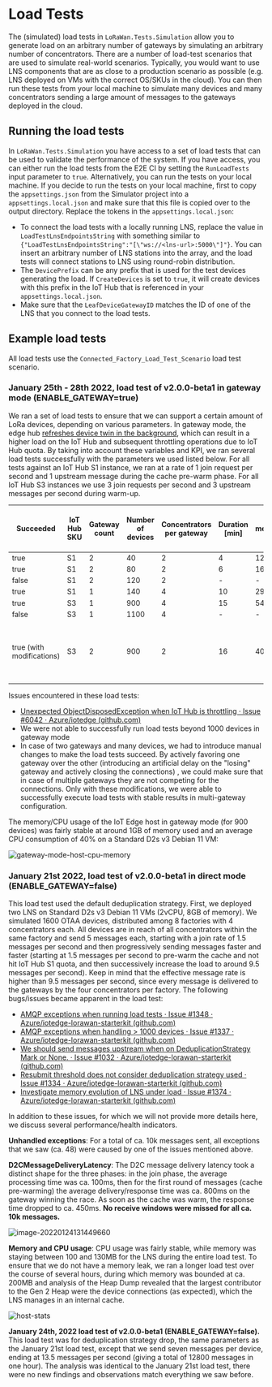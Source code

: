 # Load Tests

The (simulated) load tests in `LoRaWan.Tests.Simulation` allow you to generate load on an arbitrary number of gateways by simulating an arbitrary number of concentrators. There are a number of load-test scenarios that are used to simulate real-world scenarios. Typically, you would want to use LNS components that are as close to a production scenario as possible (e.g. LNS deployed on VMs with the correct OS/SKUs in the cloud). You can then run these tests from your local machine to simulate many devices and many concentrators sending a large amount of messages to the gateways deployed in the cloud.

## Running the load tests

In `LoRaWan.Tests.Simulation` you have access to a set of load tests that can be used to validate the performance of the system. If you have access, you can either run the load tests from the E2E CI by setting the `RunLoadTests` input parameter to `true`. Alternatively, you can run the tests on your local machine. If you decide to run the tests on your local machine, first to copy the `appsettings.json` from the Simulator project into a `appsettings.local.json` and make sure that this file is copied over to the output directory. Replace the tokens in the `appsettings.local.json`:

- To connect the load tests with a locally running LNS, replace the value in `LoadTestLnsEndpointsString` with something similar to `{"LoadTestLnsEndpointsString":"[\"ws://<lns-url>:5000\"]"}`. You can insert an arbitrary number of LNS stations into the array, and the load tests will connect stations to LNS using round-robin distribution.
- The `DevicePrefix` can be any prefix that is used for the test devices generating the load. If `CreateDevices` is set to `true`, it will create devices with this prefix in the IoT Hub that is referenced in your `appsettings.local.json`.
- Make sure that the `LeafDeviceGatewayID` matches the ID of one of the LNS that you connect to the load tests.

## Example load tests

All load tests use the `Connected_Factory_Load_Test_Scenario` load test scenario.

### January 25th - 28th 2022, load test of v2.0.0-beta1 in gateway mode (ENABLE_GATEWAY=true)

We ran a set of load tests to ensure that we can support a certain amount of LoRa devices, depending on various parameters. In gateway mode, the edge hub [refreshes device twin in the background](https://github.com/Azure/iotedge/blob/master/doc/EnvironmentVariables.md#edgehub), which can result in a higher load on the IoT Hub and subsequent throttling operations due to IoT Hub quota. By taking into account these variables and KPI, we ran several load tests successfully with the parameters we used listed below. For all tests against an IoT Hub S1 instance, we ran at a rate of 1 join request per second and 1 upstream message during the cache pre-warm phase. For all IoT Hub S3 instances we use 3 join requests per second and 3 upstream messages per second during warm-up.

| Succeeded                 | IoT Hub SKU | Gateway count | Number of devices | Concentrators per gateway | Duration [min] | Total messages sent | Receive windows missed | Avg message delivery time [ms] | Note                                                         |
| ------------------------- | ----------- | ------------- | ----------------- | ------------------------- | -------------- | ------------------- | ---------------------- | ------------------------------ | ------------------------------------------------------------ |
| true                      | S1          | 2             | 40                | 2                         | 4              | 1240                | 2                      | 700                            |                                                              |
| true                      | S1          | 2             | 80                | 2                         | 6              | 1680                | 2                      | 650                            |                                                              |
| false                     | S1          | 2             | 120               | 2                         | -              | -                   | -                      | -                              |                                                              |
| true                      | S1          | 1             | 140               | 4                         | 10             | 2940                | 0                      | 500                            |                                                              |
| true                      | S3          | 1             | 900               | 4                         | 15             | 5400                | 0                      | 500                            |                                                              |
| false                     | S3          | 1             | 1100              | 4                         | -              | -                   | -                      | -                              |                                                              |
| true (with modifications) | S3          | 2             | 900               | 2                         | 16             | 4000                | 3                      | -                              | Required us to actively drop connections on the idle gateway (per device) |

Issues encountered in these load tests:

- [Unexpected ObjectDisposedException when IoT Hub is throttling · Issue #6042 · Azure/iotedge (github.com)](https://github.com/Azure/iotedge/issues/6042)
- We were not able to successfully run load tests beyond 1000 devices in gateway mode
- In case of two gateways and many devices, we had to introduce manual changes to make the load tests succeed. By actively favoring one gateway over the other (introducing an artificial delay on the "losing" gateway and actively closing the connections) , we could make sure that in case of multiple gateways they are not competing for the connections. Only with these modifications, we were able to successfully execute load tests with stable results in multi-gateway configuration.

The memory/CPU usage of the IoT Edge host in gateway mode (for 900 devices) was fairly stable at around 1GB of memory used and an average CPU consumption of 40% on a Standard D2s v3 Debian 11 VM:

![gateway-mode-host-cpu-memory](..\..\images\lt-host-gateway-mode.png)

### January 21st 2022, load test of v2.0.0-beta1 in direct mode (ENABLE_GATEWAY=false)

This load test used the default deduplication strategy. First, we deployed two LNS on Standard D2s v3 Debian 11 VMs (2vCPU, 8GB of memory). We simulated 1600 OTAA devices, distributed among 8 factories with 4 concentrators each. All devices are in reach of all concentrators within the same factory and send 5 messages each, starting with a join rate of 1.5 messages per second and then progressively sending messages faster and faster (starting at 1.5 messages per second to pre-warm the cache and not hit IoT Hub S1 quota, and then successively increase the load to around 9.5 messages per second). Keep in mind that the effective message rate is higher than 9.5 messages per second, since every message is delivered to the gateways by the four concentrators per factory. The following bugs/issues became apparent in the load test:

- [AMQP exceptions when running load tests · Issue #1348 · Azure/iotedge-lorawan-starterkit (github.com)](https://github.com/Azure/iotedge-lorawan-starterkit/issues/1348)
- [AMQP exceptions when handling > 1000 devices · Issue #1337 · Azure/iotedge-lorawan-starterkit (github.com)](https://github.com/Azure/iotedge-lorawan-starterkit/issues/1337)
- [We should send messages upstream when on DeduplicationStrategy Mark or None. · Issue #1032 · Azure/iotedge-lorawan-starterkit (github.com)](https://github.com/Azure/iotedge-lorawan-starterkit/issues/1032)
- [Resubmit threshold does not consider deduplication strategy used · Issue #1334 · Azure/iotedge-lorawan-starterkit (github.com)](https://github.com/Azure/iotedge-lorawan-starterkit/issues/1334)
- [Investigate memory evolution of LNS under load · Issue #1374 · Azure/iotedge-lorawan-starterkit (github.com)](https://github.com/Azure/iotedge-lorawan-starterkit/issues/1374)

In addition to these issues, for which we will not provide more details here, we discuss several performance/health indicators.

**Unhandled exceptions**: For a total of ca. 10k messages sent, all exceptions that we saw (ca. 48) were caused by one of the issues mentioned above.

**D2CMessageDeliveryLatency**: The D2C message delivery latency took a distinct shape for the three phases: in the join phase, the average processing time was ca. 100ms, then for the first round of messages (cache pre-warming) the average delivery/response time was ca. 800ms on the gateway winning the race. As soon as the cache was warm, the response time dropped to ca. 450ms. **No receive windows were missed for all ca. 10k messages.**

![image-20220124131449660](..\..\images\lt-message-latency.png)

**Memory and CPU usage**: CPU usage was fairly stable, while memory was staying between 100 and 130MB for the LNS during the entire load test. To ensure that we do not have a memory leak, we ran a longer load test over the course of several hours, during which memory was bounded at ca. 200MB and analysis of the Heap Dump revealed that the largest contributor to the Gen 2 Heap were the device connections (as expected), which the LNS manages in an internal cache.

![host-stats](..\..\images\lt-host-stats.png)

**January 24th, 2022 load test of v2.0.0-beta1 (ENABLE_GATEWAY=false).** This load test was for deduplication strategy drop, the same parameters as the January 21st load test, except that we send seven messages per device, ending at 13.5 messages per second (giving a total of 12800 messages in one hour). The analysis was identical to the January 21st load test, there were no new findings and observations match everything we saw before.
